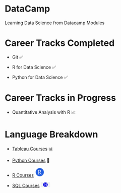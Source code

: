 # DataCamp
Learning Data Science from Datacamp Modules

# Career Tracks Completed 
- Git ✅

- R for Data Science ✅

- Python for Data Science ✅

# Career Tracks in Progress

- Quantitative Analysis with R 📈


# Language Breakdown

- [Tableau Courses](Certificates/Tableau) 📊

- [Python Courses](Certificates/Python) 🐍

- [R Courses](Certificates/R)  <img src="Certificates/R/Rlogo.png" alt="drawing" width="30"/>


- [SQL Courses](Certificates/SQL) <img src="Certificates/SQL/database.png" alt="drawing" width="30"/>